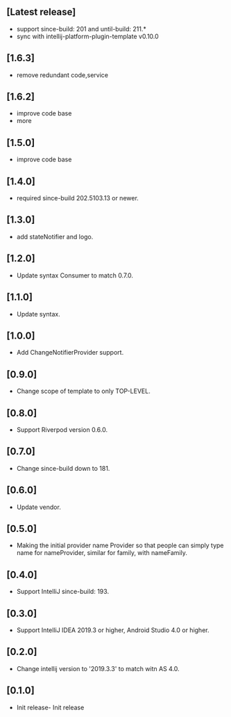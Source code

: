 <!-- Keep a Changelog guide -> https://keepachangelog.com -->

## [Latest release]

- support since-build: 201 and until-build: 211.*
- sync with intellij-platform-plugin-template v0.10.0

## [1.6.3]

- remove redundant code,service

## [1.6.2]

- improve code base
- more

## [1.5.0]

- improve code base

## [1.4.0]

- required since-build 202.5103.13 or newer.

## [1.3.0]

- add stateNotifier and logo.

## [1.2.0]

- Update syntax Consumer to match 0.7.0.

## [1.1.0]

- Update syntax.

## [1.0.0]

- Add ChangeNotifierProvider support.

## [0.9.0]

- Change scope of template to only TOP-LEVEL.

## [0.8.0]

- Support Riverpod version 0.6.0.

## [0.7.0]

- Change since-build down to 181.

## [0.6.0]

- Update vendor.

## [0.5.0]

- Making the initial provider name Provider so that people can simply type name for nameProvider, similar for family,
  with nameFamily.

## [0.4.0]

- Support IntelliJ since-build: 193.

## [0.3.0]

- Support IntelliJ IDEA 2019.3 or higher, Android Studio 4.0 or higher.

## [0.2.0]

- Change intellij version to '2019.3.3' to match witn AS 4.0.

## [0.1.0]

- Init release- Init release
